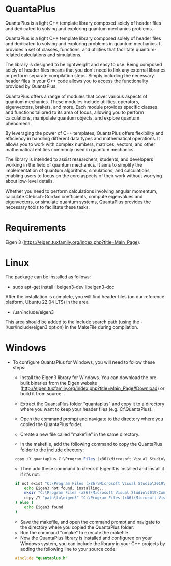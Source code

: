 # QuantaPlus
QuantaPlus is a light C++ template library composed solely of header files and dedicated to solving and exploring quantum mechanics problems.  

QuantaPlus is a light C++ template library composed solely of header files and dedicated to solving and exploring problems in quantum mechanics. It provides a set of classes, functions, and utilities that facilitate quantum-related calculations and simulations.

The library is designed to be lightweight and easy to use. Being composed solely of header files means that you don't need to link any external libraries or perform separate compilation steps. Simply including the necessary header files in your C++ code allows you to access the functionality provided by QuantaPlus.

QuantaPlus offers a range of modules that cover various aspects of quantum mechanics. These modules include utilities, operators, eigenvectors, brakets, and more. Each module provides specific classes and functions tailored to its area of focus, allowing you to perform calculations, manipulate quantum objects, and explore quantum phenomena.

By leveraging the power of C++ templates, QuantaPlus offers flexibility and efficiency in handling different data types and mathematical operations. It allows you to work with complex numbers, matrices, vectors, and other mathematical entities commonly used in quantum mechanics.

The library is intended to assist researchers, students, and developers working in the field of quantum mechanics. It aims to simplify the implementation of quantum algorithms, simulations, and calculations, enabling users to focus on the core aspects of their work without worrying about low-level details.

Whether you need to perform calculations involving angular momentum, calculate Clebsch-Gordan coefficients, compute eigenvalues and eigenvectors, or simulate quantum systems, QuantaPlus provides the necessary tools to facilitate these tasks.

# Requirements
Eigen 3 (https://eigen.tuxfamily.org/index.php?title=Main_Page).

# Linux 
The package can be installed as follows:
-  sudo apt-get install libeigen3-dev libeigen3-doc

After the installation is complete, you will find header files (on our reference platform, Ubuntu 22.04 LTS) in the area
- /usr/include/eigen3

This area should be added to the include search path (using the -I/usr/include/eigen3 option) in the MakeFile during compilation.


# Windows 
- To configure QuantaPlus for Windows, you will need to follow these steps:

   - Install the Eigen3 library for Windows. You can download the pre-built binaries from the Eigen website (http://eigen.tuxfamily.org/index.php?title=Main_Page#Download) or build it from source.

   - Extract the QuantaPlus folder "quantaplus" and copy it to a directory where you want to keep your header files (e.g. C:\QuantaPlus).

   - Open the command prompt and navigate to the directory where you copied the QuantaPlus folder.
   - Create a new file called "makefile" in the same directory.
   - In the makefile, add the following command to copy the QuantaPlus folder to the include directory:
   ```java
	copy /Y quantaplus C:\Program Files (x86)\Microsoft Visual Studio\2019\Community\VC\Tools\MSVC\14.28.29910\include\
   ```
   - Then add these command to check if Eigen3 is installed and install it if it's not:
   ```bash
	if not exist "C:\Program Files (x86)\Microsoft Visual Studio\2019\Community\VC\Tools\MSVC\14.28.29910\include\eigen3" (
	    echo Eigen3 not found, installing...
	    mkdir "C:\Program Files (x86)\Microsoft Visual Studio\2019\Community\VC\Tools\MSVC\14.28.29910\include\eigen3"
	    copy /Y "path\to\eigen3" "C:\Program Files (x86)\Microsoft Visual Studio\2019\Community\VC\Tools\MSVC\14.28.29910\include\eigen3"
	) else (
	    echo Eigen3 found
	)

   ```
   - Save the makefile, and open the command prompt and navigate to the directory where you copied the QuantaPlus folder.
   - Run the command "nmake" to execute the makefile.
   - Now the QuantaPlus library is installed and configured on your Windows system, you can include the library in your C++ projects by adding the following line to your source code:
   
   ```cpp
	#include "quantaplus.h"
   ```
